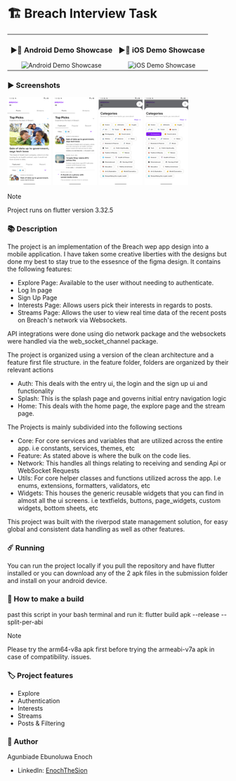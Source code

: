# 🏗️ Breach Interview Task

<table>
  <tr>
    <td align="center">
      <h3>▶🚀 Android Demo Showcase</h3>
      <img src="screenshots/android_app_demo.gif" alt="Android Demo Showcase" width="150" height="300"/>
    </td>
    <td align="center">
      <h3>▶🚀 iOS Demo Showcase</h3>
      <img src="screenshots/ios_app_demo.gif" alt="iOS Demo Showcase" width="150" height="300"/>
    </td>
  </tr>
</table>

### ▶️ Screenshots

<p float="left">
  <img src="screenshots/Screenshot_20250904_163549.png" width="100" height="200"/>
  <img src="screenshots/Screenshot_20250904_163614.png" width="100" height="200"/>
  <img src="screenshots/Screenshot_20250904_163636.png" width="100" height="200"/>
  <img src="screenshots/Screenshot_20250904_163646.png" width="100" height="200"/>
</p>

> [!NOTE]
> Project runs on flutter version 3.32.5

### 📚 Description

The project is an implementation of the Breach wep app design into a mobile application. I have taken some creative liberties with the designs but done my best to stay true to the essesnce of the figma design.
It contains the following features:
- Explore Page: Available to the user without needing to authenticate.
- Log In page
- Sign Up Page
- Interests Page: Allows users pick their interests in regards to posts.
- Streams Page: Allows the user to view real time data of the recent posts on Breach's network via Websockets.

API integrations were done using dio network package and the websockets were handled via the web_socket_channel package.

The project is organized using a version of the clean architecture and a feature first file structure.
in the feature folder, folders are organized by their relevant actions
- Auth: This deals with the entry ui, the login and the sign up ui and functionality
- Splash: This is the splash page and governs initial entry navigation logic
- Home: This deals with the home page, the explore page and the stream page. 

The Projects is mainly subdivided into the following sections
- Core: For core services and variables that are utilized across the entire app. i.e constants, services, themes, etc
- Feature: As stated above is where the bulk on the code lies.
- Network: This handles all things relating to receiving and sending Api or WebSocket Requests
- Utils: For core helper classes and functions utilized across the app. I.e enums, extensions, formatters, validators, etc
- Widgets: This houses the generic reusable widgets that you can find in almost all the ui screens. i.e textfields, buttons, page_widgets, custom widgets, bottom sheets, etc

This project was built with the riverpod state management solution, for easy global  and consistent data handling as well as other features.


### ☄️ Running

You can run the project locally if you pull the repository and have flutter installed or you can
download any of the 2 apk files in the submission folder and install on your android device.


### 🤖 How to make a build
past this script in your bash terminal and run it: flutter build apk --release --split-per-abi

> [!NOTE]
> Please try the arm64-v8a apk first before trying the armeabi-v7a apk in case of compatibility.
> issues.

### 🏷️ Project features

- Explore
- Authentication
- Interests
- Streams
- Posts & Filtering

### 🥸 Author

Agunbiade Ebunoluwa Enoch
- LinkedIn: [EnochTheSion](https://www.linkedin.com/in/ebunoluwa-agunbiade-233463167/)
